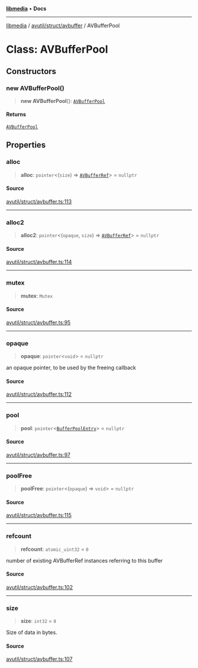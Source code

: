 [**libmedia**](../../../../README.md) • **Docs**

***

[libmedia](../../../../README.md) / [avutil/struct/avbuffer](../README.md) / AVBufferPool

# Class: AVBufferPool

## Constructors

### new AVBufferPool()

> **new AVBufferPool**(): [`AVBufferPool`](AVBufferPool.md)

#### Returns

[`AVBufferPool`](AVBufferPool.md)

## Properties

### alloc

> **alloc**: `pointer`\<(`size`) => [`AVBufferRef`](AVBufferRef.md)\> = `nullptr`

#### Source

[avutil/struct/avbuffer.ts:113](https://github.com/zhaohappy/libmedia/blob/a88305ff5d10e91621f2d71d24c72fc85681b8f7/src/avutil/struct/avbuffer.ts#L113)

***

### alloc2

> **alloc2**: `pointer`\<(`opaque`, `size`) => [`AVBufferRef`](AVBufferRef.md)\> = `nullptr`

#### Source

[avutil/struct/avbuffer.ts:114](https://github.com/zhaohappy/libmedia/blob/a88305ff5d10e91621f2d71d24c72fc85681b8f7/src/avutil/struct/avbuffer.ts#L114)

***

### mutex

> **mutex**: `Mutex`

#### Source

[avutil/struct/avbuffer.ts:95](https://github.com/zhaohappy/libmedia/blob/a88305ff5d10e91621f2d71d24c72fc85681b8f7/src/avutil/struct/avbuffer.ts#L95)

***

### opaque

> **opaque**: `pointer`\<`void`\> = `nullptr`

an opaque pointer, to be used by the freeing callback

#### Source

[avutil/struct/avbuffer.ts:112](https://github.com/zhaohappy/libmedia/blob/a88305ff5d10e91621f2d71d24c72fc85681b8f7/src/avutil/struct/avbuffer.ts#L112)

***

### pool

> **pool**: `pointer`\<[`BufferPoolEntry`](BufferPoolEntry.md)\> = `nullptr`

#### Source

[avutil/struct/avbuffer.ts:97](https://github.com/zhaohappy/libmedia/blob/a88305ff5d10e91621f2d71d24c72fc85681b8f7/src/avutil/struct/avbuffer.ts#L97)

***

### poolFree

> **poolFree**: `pointer`\<(`opaque`) => `void`\> = `nullptr`

#### Source

[avutil/struct/avbuffer.ts:115](https://github.com/zhaohappy/libmedia/blob/a88305ff5d10e91621f2d71d24c72fc85681b8f7/src/avutil/struct/avbuffer.ts#L115)

***

### refcount

> **refcount**: `atomic_uint32` = `0`

number of existing AVBufferRef instances referring to this buffer

#### Source

[avutil/struct/avbuffer.ts:102](https://github.com/zhaohappy/libmedia/blob/a88305ff5d10e91621f2d71d24c72fc85681b8f7/src/avutil/struct/avbuffer.ts#L102)

***

### size

> **size**: `int32` = `0`

Size of data in bytes.

#### Source

[avutil/struct/avbuffer.ts:107](https://github.com/zhaohappy/libmedia/blob/a88305ff5d10e91621f2d71d24c72fc85681b8f7/src/avutil/struct/avbuffer.ts#L107)
